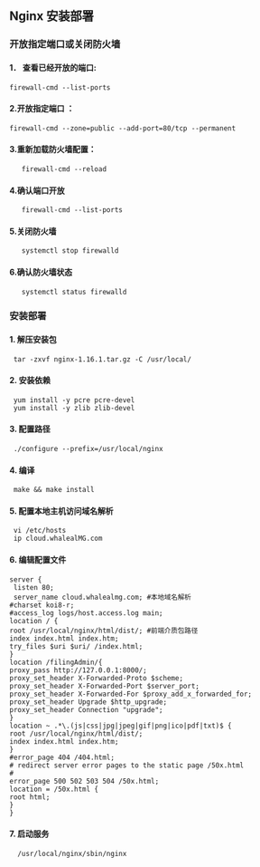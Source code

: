 ## Nginx 安装部署
### 开放指定端口或关闭防火墙
#### 1． 查看已经开放的端口:
    firewall-cmd --list-ports
#### 2.开放指定端口 ：
    firewall-cmd --zone=public --add-port=80/tcp --permanent
#### 3.重新加载防火墙配置：
       firewall-cmd --reload
#### 4.确认端口开放
       firewall-cmd --list-ports
#### 5.关闭防火墙
       systemctl stop firewalld
#### 6.确认防火墙状态
       systemctl status firewalld
### 安装部署
#### 1. 解压安装包
     tar -zxvf nginx-1.16.1.tar.gz -C /usr/local/
#### 2. 安装依赖
     yum install -y pcre pcre-devel
     yum install -y zlib zlib-devel
#### 3. 配置路径
     ./configure --prefix=/usr/local/nginx
#### 4. 编译
     make && make install
#### 5. 配置本地主机访问域名解析
     vi /etc/hosts
     ip cloud.whalealMG.com
#### 6. 编辑配置文件
```
server {
 listen 80;
 server_name cloud.whalealmg.com; #本地域名解析
#charset koi8-r;
#access_log logs/host.access.log main;
location / {
root /usr/local/nginx/html/dist/; #前端介质包路径
index index.html index.htm;
try_files $uri $uri/ /index.html;
}
location /filingAdmin/{
proxy_pass http://127.0.0.1:8000/;
proxy_set_header X-Forwarded-Proto $scheme;
proxy_set_header X-Forwarded-Port $server_port;
proxy_set_header X-Forwarded-For $proxy_add_x_forwarded_for;
proxy_set_header Upgrade $http_upgrade;
proxy_set_header Connection "upgrade";
}
location ~ .*\.(js|css|jpg|jpeg|gif|png|ico|pdf|txt)$ {
root /usr/local/nginx/html/dist/;
index index.html index.htm;
}
#error_page 404 /404.html;
# redirect server error pages to the static page /50x.html
#
error_page 500 502 503 504 /50x.html;
location = /50x.html {
root html;
}
}
```
#### 7. 启动服务
      /usr/local/nginx/sbin/nginx  